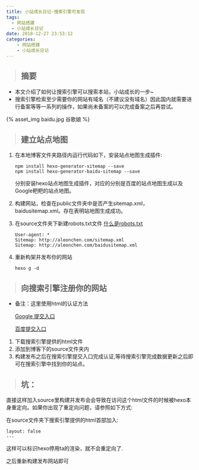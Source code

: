 ```yaml
---
title: 小站成长日记-搜索引擎可发现
tags:
  - 网站搭建
  - 小站成长日记
date: 2018-12-27 23:53:12
categories:
    - 网站搭建
    - 小站成长日记
---
```



>## 摘要

* 本文介绍了如何让搜索引擎可以搜索本站，小站成长的一步~
* 搜索引擎检索至少需要你的网站有域名（不建议没有域名）因此国内就需要进行备案等等一系列的操作，如果尚未备案的可以完成备案之后再尝试。

{% asset_img baidu.jpg 谷歌娘 %}

<!--more-->


>## 建立站点地图

1. 在本地博客文件夹路径内运行代码如下，安装站点地图生成插件:
    ```
    npm install hexo-generator-sitemap --save
    npm install hexo-generator-baidu-sitemap --save
    ```

    分别安装hexo站点地图生成插件，对应的分别是百度的站点地图生成以及Google粑粑的站点地图。

1. 构建网站，检查在public文件夹中是否产生sitemap.xml，baidusitemap.xml。存在表明站地图生成成功。

1. 在source文件夹下新建robots.txt文件 [什么是robots.txt](https://baike.baidu.com/item/robot.txt)

    ```
    User-agent: *
    Sitemap: http://aleonchen.com/sitemap.xml
    Sitemap: http://aleonchen.com/baidusitemap.xml
    ```

1. 重新构架并发布你的网站

    ```
    hexo g -d
    ```
>## 向搜索引擎注册你的网站

* 备注：这里使用html的认证方法

    [Google 提交入口](https://www.google.com/webmasters/tools/home?hl=zh-CN)

    [百度提交入口](https://ziyuan.baidu.com/linksubmit/url)

1. 下载搜索引擎提供的html文件
1. 添加到博客下的source文件夹内
1. 构建发布之后在搜索引擎提交入口完成认证,等待搜索引擎完成数据更新之后即可在搜索引擎中找到你的站点。
>## **坑：**

 直接这样加入source里构建并发布会会导致在访问这个html文件的时候被hexo本身重定向。如果你出现了重定向问题，请参照如下方式:

在source文件夹下搜索引擎提供的html首部加入:
```
layout: false
---
```
这样可以标识hexo停用ta的渲染，就不会重定向了.

之后重新构建发布网站即可


